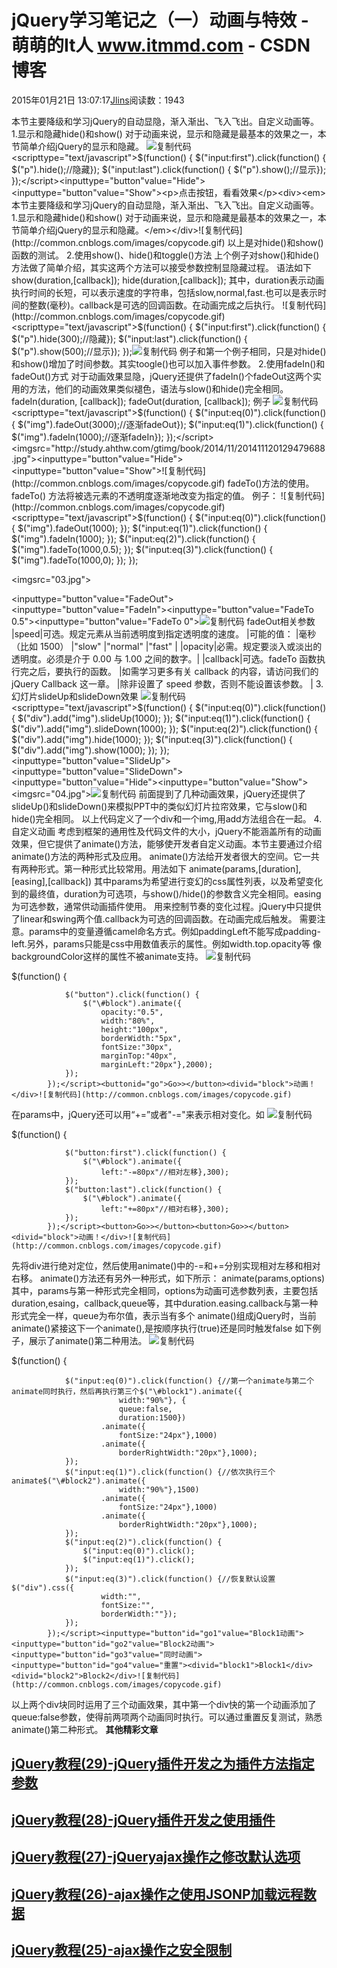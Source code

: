 
# jQuery学习笔记之（一）动画与特效 - 萌萌的It人 www.itmmd.com - CSDN博客


2015年01月21日 13:07:17[Jlins](https://me.csdn.net/dyllove98)阅读数：1943


本节主要降级和学习jQuery的自动显隐，渐入渐出、飞入飞出。自定义动画等。
1.显示和隐藏hide()和show()
对于动画来说，显示和隐藏是最基本的效果之一，本节简单介绍jQuery的显示和隐藏。
![复制代码](http://common.cnblogs.com/images/copycode.gif)
<scripttype="text/javascript">$(function() {
                $("input:first").click(function() {
                    $("p").hide();//隐藏});
                $("input:last").click(function() {
                    $("p").show();//显示});
            });</script><inputtype="button"value="Hide"><inputtype="button"value="Show"><p>点击按钮，看看效果</p><div><em>本节主要降级和学习jQuery的自动显隐，渐入渐出、飞入飞出。自定义动画等。 1.显示和隐藏hide()和show() 对于动画来说，显示和隐藏是最基本的效果之一，本节简单介绍jQuery的显示和隐藏。</em></div>![复制代码](http://common.cnblogs.com/images/copycode.gif)
以上是对hide()和show()函数的测试。
2.使用show()、hide()和toggle()方法
上个例子对show()和hide()方法做了简单介绍，其实这两个方法可以接受参数控制显隐藏过程。
语法如下
show(duration,[callback]);
hide(duration,[callback]);
其中，duration表示动画执行时间的长短，可以表示速度的字符串，包括slow,normal,fast.也可以是表示时间的整数(毫秒)。callback是可选的回调函数。在动画完成之后执行。
![复制代码](http://common.cnblogs.com/images/copycode.gif)
<scripttype="text/javascript">$(function() {
                $("input:first").click(function() {
                    $("p").hide(300);//隐藏});
                $("input:last").click(function() {
                    $("p").show(500);//显示});
            });</script>![复制代码](http://common.cnblogs.com/images/copycode.gif)
例子和第一个例子相同，只是对hide()和show()增加了时间参数。其实toogle()也可以加入事件参数。
2.使用fadeIn()和fadeOut()方式
对于动画效果显隐，jQuery还提供了fadeIn()个fadeOut这两个实用的方法，他们的动画效果类似褪色，语法与slow()和hide()完全相同。
fadeIn(duration, [callback]);
            fadeOut(duration, [callback]);
例子
![复制代码](http://common.cnblogs.com/images/copycode.gif)
<scripttype="text/javascript">$(function() {
                $("input:eq(0)").click(function() {
                    $("img").fadeOut(3000);//逐渐fadeOut});
                $("input:eq(1)").click(function() {
                    $("img").fadeIn(1000);//逐渐fadeIn});
            });</script><imgsrc="http://study.ahthw.com/gtimg/book/2014/11/201411120129479688.jpg"><inputtype="button"value="Hide"><inputtype="button"value="Show">![复制代码](http://common.cnblogs.com/images/copycode.gif)
fadeTo()方法的使用。
fadeTo() 方法将被选元素的不透明度逐渐地改变为指定的值。
例子：
![复制代码](http://common.cnblogs.com/images/copycode.gif)
<scripttype="text/javascript">$(function() {
                $("input:eq(0)").click(function() {
                    $("img").fadeOut(1000);
                });
                $("input:eq(1)").click(function() {
                    $("img").fadeIn(1000);
                });
                $("input:eq(2)").click(function() {
                    $("img").fadeTo(1000,0.5);
                });
                $("input:eq(3)").click(function() {
                    $("img").fadeTo(1000,0);
                });
            });</script><p><imgsrc="03.jpg"></p><inputtype="button"value="FadeOut"><inputtype="button"value="FadeIn"><inputtype="button"value="FadeTo 0.5"><inputtype="button"value="FadeTo 0">![复制代码](http://common.cnblogs.com/images/copycode.gif)
fadeOut相关参数
|speed|可选。规定元素从当前透明度到指定透明度的速度。
|可能的值：
|毫秒 （比如 1500）
|"slow"
|"normal"
|"fast"
|
|opacity|必需。规定要淡入或淡出的透明度。必须是介于 0.00 与 1.00 之间的数字。|
|callback|可选。fadeTo 函数执行完之后，要执行的函数。
|如需学习更多有关 callback 的内容，请访问我们的 jQuery Callback 这一章。
|除非设置了 speed 参数，否则不能设置该参数。
|
3.幻灯片slideUp和slideDown效果
![复制代码](http://common.cnblogs.com/images/copycode.gif)
<scripttype="text/javascript">$(function() {
                $("input:eq(0)").click(function() {
                    $("div").add("img").slideUp(1000);
                });
                $("input:eq(1)").click(function() {
                    $("div").add("img").slideDown(1000);
                });
                $("input:eq(2)").click(function() {
                    $("div").add("img").hide(1000);
                });
                $("input:eq(3)").click(function() {
                    $("div").add("img").show(1000);
                });
            });</script><inputtype="button"value="SlideUp"><inputtype="button"value="SlideDown"><inputtype="button"value="Hide"><inputtype="button"value="Show"><br><div></div><imgsrc="04.jpg">![复制代码](http://common.cnblogs.com/images/copycode.gif)
前面提到了几种动画效果，jQuery还提供了slideUp()和slideDown()来模拟PPT中的类似幻灯片拉帘效果，它与slow()和hide()完全相同。
以上代码定义了一个div和一个img,用add方法组合在一起。
4.自定义动画
考虑到框架的通用性及代码文件的大小，jQuery不能涵盖所有的动画效果，但它提供了animate()方法，能够使开发者自定义动画。本节主要通过介绍animate()方法的两种形式及应用。
animate()方法给开发者很大的空间。它一共有两种形式。第一种形式比较常用。用法如下
animate(params,[duration],[easing],[callback])
其中params为希望进行变幻的css属性列表，以及希望变化到的最终值，duration为可选项，与show()/hide()的参数含义完全相同。easing为可选参数，通常供动画插件使用。 用来控制节奏的变化过程。jQuery中只提供了linear和swing两个值.callback为可选的回调函数。在动画完成后触发。
需要注意。params中的变量遵循camel命名方式。例如paddingLeft不能写成padding-left.另外，params只能是css中用数值表示的属性。例如width.top.opacity等
像backgroundColor这样的属性不被animate支持。
![复制代码](http://common.cnblogs.com/images/copycode.gif)
<style>div{background-color:\#FFFF00;height:40px;width:80px;border:1px solid \#000000;margin-top:5px;padding:5px;text-align:center;}</style><scripttype="text/javascript">$(function() {
                $("button").click(function() {
                    $("\#block").animate({
                        opacity:"0.5",
                        width:"80%",
                        height:"100px",
                        borderWidth:"5px",
                        fontSize:"30px",
                        marginTop:"40px",
                        marginLeft:"20px"},2000);
                });
            });</script><buttonid="go">Go>></button><divid="block">动画！</div>![复制代码](http://common.cnblogs.com/images/copycode.gif)
在params中，jQuery还可以用“+=”或者"-="来表示相对变化。如
![复制代码](http://common.cnblogs.com/images/copycode.gif)
<style>div{background-color:\#FFFF00;height:40px;width:80px;border:1px solid \#000000;margin-top:5px;padding:5px;text-align:center;position:absolute;}</style><scripttype="text/javascript">$(function() {
                $("button:first").click(function() {
                    $("\#block").animate({
                        left:"-=80px"//相对左移},300);
                });
                $("button:last").click(function() {
                    $("\#block").animate({
                        left:"+=80px"//相对右移},300);
                });
            });</script><button>Go>></button><button>Go>></button><divid="block">动画！</div>![复制代码](http://common.cnblogs.com/images/copycode.gif)
先将div进行绝对定位，然后使用animate()中的-=和+=分别实现相对左移和相对右移。
animate()方法还有另外一种形式，如下所示：
animate(params,options)
其中，params与第一种形式完全相同，options为动画可选参数列表，主要包括duration,esaing，callback,queue等，其中duration.easing.callback与第一种形式完全一样，queue为布尔值，表示当有多个 animate()组成jQuery时，当前animate()紧接这下一个animate(),是按顺序执行(true)还是同时触发false
如下例子，展示了animate()第二种用法。
![复制代码](http://common.cnblogs.com/images/copycode.gif)
<style>div{background-color:\#FFFF22;width:100px;text-align:center;border:2px solid \#000000;margin:3px;font-size:13px;font-family:Arial, Helvetica, sans-serif;}input{border:1px solid \#000033;}</style><scripttype="text/javascript">$(function() {
                $("input:eq(0)").click(function() {//第一个animate与第二个animate同时执行，然后再执行第三个$("\#block1").animate({
                            width:"90%"}, {
                            queue:false,
                            duration:1500})
                        .animate({
                            fontSize:"24px"},1000)
                        .animate({
                            borderRightWidth:"20px"},1000);
                });
                $("input:eq(1)").click(function() {//依次执行三个animate$("\#block2").animate({
                            width:"90%"},1500)
                        .animate({
                            fontSize:"24px"},1000)
                        .animate({
                            borderRightWidth:"20px"},1000);
                });
                $("input:eq(2)").click(function() {
                    $("input:eq(0)").click();
                    $("input:eq(1)").click();
                });
                $("input:eq(3)").click(function() {//恢复默认设置$("div").css({
                        width:"",
                        fontSize:"",
                        borderWidth:""});
                });
            });</script><inputtype="button"id="go1"value="Block1动画"><inputtype="button"id="go2"value="Block2动画"><inputtype="button"id="go3"value="同时动画"><inputtype="button"id="go4"value="重置"><divid="block1">Block1</div><divid="block2">Block2</div>![复制代码](http://common.cnblogs.com/images/copycode.gif)
以上两个div块同时运用了三个动画效果，其中第一个div快的第一个动画添加了queue:false参数，使得前两项两个动画同时执行。可以通过重置反复测试，熟悉animate()第二种形式。
**其他精彩文章**
## [jQuery教程(29)-jQuery插件开发之为插件方法指定参数](http://www.itmmd.com/201501/519.html)
## [jQuery教程(28)-jQuery插件开发之使用插件](http://www.itmmd.com/201501/518.html)
## [jQuery教程(27)-jQueryajax操作之修改默认选项](http://www.itmmd.com/201501/515.html)
## [jQuery教程(26)-ajax操作之使用JSONP加载远程数据](http://www.itmmd.com/201501/512.html)
## [jQuery教程(25)-ajax操作之安全限制](http://www.itmmd.com/201501/511.html)



